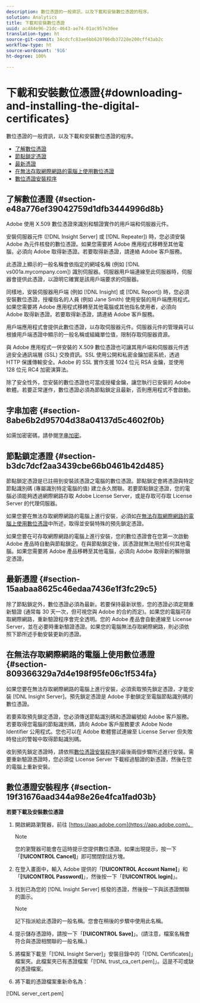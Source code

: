 ```yaml
---
description: 數位憑證的一般資訊，以及下載和安裝數位憑證的程序。
solution: Analytics
title: 下載和安裝數位憑證
uuid: ac484e96-21dc-4643-ae74-01ac957e30ee
translation-type: ht
source-git-commit: 34cdcfc83ae6bb620706db37228e200cff43ab2c
workflow-type: ht
source-wordcount: '916'
ht-degree: 100%

---
```



# 下載和安裝數位憑證{#downloading-and-installing-the-digital-certificates}

數位憑證的一般資訊，以及下載和安裝數位憑證的程序。

* [了解數位憑證](../../../../../home/c-inst-svr/c-install-ins-svr/t-install-proc-inst-svr-dpu/c-dnld-dgtl-cert/c-dnld-dgtl-cert.md#section-e48a776ef39042759d1dfb3444996d8b)
* [節點鎖定憑證](../../../../../home/c-inst-svr/c-install-ins-svr/t-install-proc-inst-svr-dpu/c-dnld-dgtl-cert/c-dnld-dgtl-cert.md#section-b3dc7dcf2aa3439cbe66b0461b42d485)
* [最新憑證](../../../../../home/c-inst-svr/c-install-ins-svr/t-install-proc-inst-svr-dpu/c-dnld-dgtl-cert/c-dnld-dgtl-cert.md#section-15aabaa8625c46edaa7436e1f3fc29c5)
* [在無法存取網際網路的電腦上使用數位憑證](../../../../../home/c-inst-svr/c-install-ins-svr/t-install-proc-inst-svr-dpu/c-dnld-dgtl-cert/c-dnld-dgtl-cert.md#section-809366329a7d4e198f95fe06c1f534fa)
* [數位憑證安裝程序](../../../../../home/c-inst-svr/c-install-ins-svr/t-install-proc-inst-svr-dpu/c-dnld-dgtl-cert/c-dnld-dgtl-cert.md#section-19f31676aad344a98e26e4fca1fad03b)

## 了解數位憑證 {#section-e48a776ef39042759d1dfb3444996d8b}

Adobe 使用 X.509 數位憑證來識別和驗證實作的用戶端和伺服器元件。

安裝伺服器元件 ([!DNL Insight Server] 或 [!DNL Repeater]) 時，您必須安裝 Adobe 為元件核發的數位憑證。如果您需要將 Adobe 應用程式移轉至其他電腦，必須向 Adobe 取得新憑證。若要取得新憑證，請連絡 Adobe 客戶服務。

此憑證上顯示的一般名稱會依指定的網域名稱 (例如 [!DNL vs001a.mycompany.com]) 識別伺服器。伺服器用戶端連線至此伺服器時，伺服器會提供此憑證，以證明它確實是該用戶端要求的伺服器。

同樣地，安裝伺服器用戶端 (例如 [!DNL Insight] 或 [!DNL Report]) 時，您必須安裝數位憑證，授權指名的人員 (例如 Jane Smith) 使用安裝的用戶端應用程式。如果您需要將 Adobe 應用程式移轉至其他電腦或其他指名使用者，必須向 Adobe 取得新憑證。若要取得新憑證，請連絡 Adobe 客戶服務。

用戶端應用程式會提供此數位憑證，以存取伺服器元件。伺服器元件的管理員可以根據用戶端憑證中顯示的一般名稱或組織單位值，限制存取伺服器資源。

與 Adobe 應用程式一併安裝的 X.509 數位憑證也可讓其用戶端和伺服器元件透過安全通訊端層 (SSL) 交換資訊。SSL 使用公開和私密金鑰加密系統，透過 HTTP 保護傳輸安全。Adobe 的 SSL 實作支援 1024 位元 RSA 金鑰，並使用 128 位元 RC4 加密演算法。

除了安全性外，您安裝的數位憑證也可當成授權金鑰，讓您執行已安裝的 Adobe 軟體。若要正常運作，數位憑證必須為節點鎖定且最新，否則應用程式不會啟動。

## 字串加密 {#section-8abe6b2d95704d38a04137d5c4602f0b}

如需加密密碼，請參閱[字串加密](../../../../../home/c-inst-svr/c-install-ins-svr/t-install-proc-inst-svr-dpu/c-dnld-dgtl-cert/string-encryption.md#concept-35da0b53650a4d7e82b240ad27f6d45a)。

## 節點鎖定憑證 {#section-b3dc7dcf2aa3439cbe66b0461b42d485}

節點鎖定憑證是已註冊到安裝該憑證之電腦的數位憑證。節點鎖定會將憑證與特定節點識別碼 (專屬識別特定電腦的值) 建立永久關聯。若要節點鎖定憑證，您的電腦必須能夠透過網際網路存取 Adobe License Server，或是存取可存取 License Server 的代理伺服器。

如果您要在無法存取網際網路的電腦上進行安裝，必須如[在無法存取網際網路的電腦上使用數位憑證](../../../../../home/c-inst-svr/c-install-ins-svr/t-install-proc-inst-svr-dpu/c-dnld-dgtl-cert/c-dnld-dgtl-cert.md#section-809366329a7d4e198f95fe06c1f534fa)中所述，取得並安裝特殊的預先鎖定憑證。

如果您要在可存取網際網路的電腦上進行安裝，您的數位憑證會在您第一次啟動 Adobe 產品時自動與節點鎖定。在與節點鎖定後，該憑證就無法用於任何其他電腦。如果您需要將 Adobe 產品移轉至其他電腦，必須向 Adobe 取得新的解除鎖定憑證。

## 最新憑證 {#section-15aabaa8625c46edaa7436e1f3fc29c5}

除了節點鎖定外，數位憑證必須為最新。若要保持最新狀態，您的憑證必須定期重新驗證 (通常每 30 天一次，但可視您與 Adobe 的合約而定)。如果您的電腦可存取網際網路，重新驗證程序會完全透明。您的 Adobe 產品會自動連線至 License Server，並在必要時重新驗證憑證。如果您的電腦無法存取網際網路，則必須依照下節所述手動安裝更新的憑證。

## 在無法存取網際網路的電腦上使用數位憑證 {#section-809366329a7d4e198f95fe06c1f534fa}

如果您要在無法存取網際網路的電腦上進行安裝，必須索取預先鎖定憑證，才能安裝 [!DNL Insight Server]。預先鎖定憑證是 Adobe 手動鎖定至電腦節點識別碼的數位憑證。

若要索取預先鎖定憑證，您必須傳送節點識別碼和憑證編號給 Adobe 客戶服務。若要取得您電腦的節點識別碼，請向 Adobe 客戶服務要求 Adobe Node Identifier 公用程式。您也可以在 Adobe 軟體嘗試連線至 License Server 但失敗時發出的警報中取得節點識別碼。

收到預先鎖定憑證時，請依照[數位憑證安裝程序](../../../../../home/c-inst-svr/c-install-ins-svr/t-install-proc-inst-svr-dpu/c-dnld-dgtl-cert/c-dnld-dgtl-cert.md#section-19f31676aad344a98e26e4fca1fad03b)的最後兩個步驟所述進行安裝。需要重新驗證憑證時，您必須從 License Server 下載經過驗證的新憑證，然後在您的電腦上重新安裝。

## 數位憑證安裝程序 {#section-19f31676aad344a98e26e4fca1fad03b}

**若要下載及安裝數位憑證**

1. 開啟網路瀏覽器，前往 [https://aap.adobe.com](https://aap.adobe.com)。

   >[!NOTE]
   >
   >您的瀏覽器可能會在這時提示您提供數位憑證。如果出現提示，按一下「**[!UICONTROL Cancel]**」即可關閉對話方塊。

1. 在登入畫面中，輸入 Adobe 提供的「**[!UICONTROL Account Name]**」和「**[!UICONTROL Password]**」，然後按一下「**[!UICONTROL login]**」。

1. 找到已為您的 [!DNL Insight Server] 核發的憑證，然後按一下與該憑證關聯的圖示。

   >[!NOTE]
   >
   >記下指派給此憑證的一般名稱。您會在稍後的步驟中使用此名稱。

1. 提示儲存憑證時，請按一下「**[!UICONTROL Save]**」。(請注意，檔案名稱會符合與憑證相關聯的一般名稱。)
1. 將檔案下載至「[!DNL Insight Server]」安裝目錄中的「[!DNL Certificates]」檔案夾。此檔案夾已有憑證檔案「[!DNL trust_ca_cert.pem]」。這是不可或缺的憑證檔案。

1. 將下載的憑證檔案重新命名為：

[!DNL server_cert.pem]

